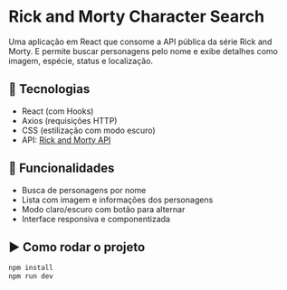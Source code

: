 # Rick and Morty Character Search

Uma aplicação em React que consome a API pública da série Rick and Morty. E permite buscar personagens pelo nome e exibe detalhes como imagem, espécie, status e localização.

## 🔧 Tecnologias
- React (com Hooks)
- Axios (requisições HTTP)
- CSS (estilização com modo escuro)
- API: [Rick and Morty API](https://rickandmortyapi.com/)

## 🚀 Funcionalidades
- Busca de personagens por nome
- Lista com imagem e informações dos personagens
- Modo claro/escuro com botão para alternar
- Interface responsiva e componentizada

## ▶️ Como rodar o projeto
```bash
npm install
npm run dev
